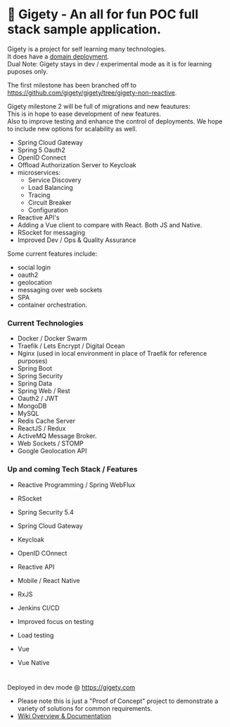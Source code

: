 
# 🐸 Gigety - An all for fun POC full stack sample application.

Gigety is a project for self learning many technologies.  
It does have a [domain deployment](https://gigety.com).  
Dual Note: Gigety stays in dev / experimental mode as it is for learning puposes only.  

The first milestone has been branched off to https://github.com/gigety/gigety/tree/gigety-non-reactive.  

Gigety milestone 2 will be full of migrations and new feautures:  
This is in hope to ease development of new features.  
Also to improve testing and enhance the control of deployments. 
We hope to include new options for scalability as well.  

* Spring Cloud Gateway 
* Spring 5 Oauth2
* OpenID Connect
* Offload Authorization Server to Keycloak
* microservices: 
  * Service Discovery
  * Load Balancing
  * Tracing 
  * Circuit Breaker
  * Configuration
* Reactive API's
* Adding a Vue client to compare with React. Both JS and Native.
* RSocket for messaging
* Improved Dev / Ops & Quality Assurance

Some current features include:  
* social login
* oauth2 
* geolocation 
* messaging over web sockets
* SPA
* container orchestration.  

### Current Technologies 
* Docker / Docker Swarm
* Traefik / Lets Encrypt / Digital Ocean
* Nginx (used in local environment in place of Traefik for reference purposes)
* Spring Boot
* Spring Security
* Spring Data
* Spring Web / Rest
* Oauth2 / JWT
* MongoDB
* MySQL
* Redis Cache Server
* ReactJS / Redux
* ActiveMQ Message Broker. 
* Web Sockets / STOMP
* Google Geolocation API

### Up and coming Tech Stack / Features 
* Reactive Programming / Spring WebFlux
* RSocket
* Spring Security 5.4
* Spring Cloud Gateway
* Keycloak
* OpenID COnnect

* Reactive API 
* Mobile / React Native
* RxJS
* Jenkins CI/CD
* Improved focus on testing 
* Load testing
* Vue
* Vue Native
#

Deployed in dev mode @ https://gigety.com 
* Please note this is just a "Proof of Concept" project to demonstrate a variety of solutions for common requirements.  
* [Wiki Overview & Documentation](https://github.com/gigety/gigety/wiki)


